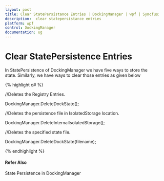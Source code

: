 ```yaml
---
layout: post
title: Clear StatePersistance Entries | DockingManager | wpf | Syncfusion
description:  clear statepersistance entries
platform: wpf
control: DockingManager
documentation: ug
---
```


#  Clear StatePersistence Entries

In StatePersistence of DockingManager we have five ways to store the state. Similarly, we have ways to clear those entries as given below

{% highlight c# %}

//Deletes the Registry Entries.

DockingManager.DeleteDockState();

//Deletes the persistence file in IsolatedStorage location.

DockingManager.DeleteInternalIsolatedStorage();

//Deletes the specified state file.

DockingManager.DeleteDockState(filename);

{% endhighlight %}

#### Refer Also

State Persistence in DockingManager

